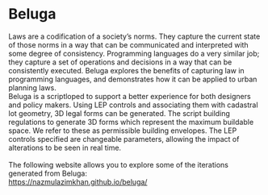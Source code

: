 # Beluga
Laws are a codification of a society’s norms. They capture the current state of those norms in a way that can be communicated and interpreted with some degree of consistency. Programming languages do a very similar job; they capture a set of operations and decisions in a way that can be consistently executed. Beluga explores the benefits of capturing law in programming languages, and demonstrates how it can be applied to urban planning laws.<br>
Beluga is a scriptloped to support a better experience for both designers and policy makers. Using LEP controls and associating them with cadastral lot geometry, 3D legal forms can be generated. The script building regulations to generate 3D forms which represent the maximum buildable space. We refer to these as permissible building envelopes. The LEP controls specified are changeable parameters, allowing the impact of alterations to be seen in real time. 
<br><br>
The following website allows you to explore some of the iterations generated from Beluga: 
<br>
https://nazmulazimkhan.github.io/beluga/
